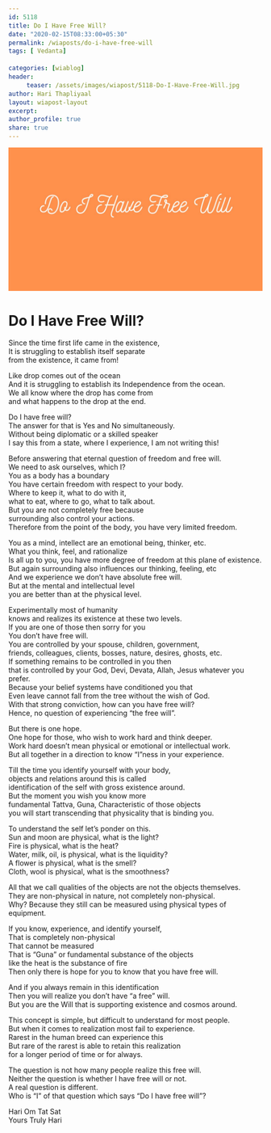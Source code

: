 ```yaml
--- 
id: 5118 
title: Do I Have Free Will?
date: "2020-02-15T08:33:00+05:30"
permalink: /wiaposts/do-i-have-free-will
tags: [ Vedanta]    

categories: [wiablog] 
header:
     teaser: /assets/images/wiapost/5118-Do-I-Have-Free-Will.jpg
author: Hari Thapliyaal 
layout: wiapost-layout
excerpt:  
author_profile: true 
share: true 
---
```


![Do I Have Free Will?](/assets/images/wiapost/5118-Do-I-Have-Free-Will.jpg)     
   
# Do I Have Free Will?   
    
Since the time first life came in the existence,     
It is struggling to establish itself separate     
from the existence, it came from!    
    
Like drop comes out of the ocean     
And it is struggling to establish its Independence from the ocean.     
We all know where the drop has come from     
and what happens to the drop at the end.    
    
Do I have free will?     
The answer for that is Yes and No simultaneously.     
Without being diplomatic or a skilled speaker     
I say this from a state, where I experience, I am not writing this!    
    
Before answering that eternal question of freedom and free will.     
We need to ask ourselves, which I?     
You as a body has a boundary     
You have certain freedom with respect to your body.     
Where to keep it, what to do with it,     
what to eat, where to go, what to talk about.     
But you are not completely free because     
surrounding also control your actions.     
Therefore from the point of the body, you have very limited freedom.    
    
You as a mind, intellect are an emotional being, thinker, etc.     
What you think, feel, and rationalize     
Is all up to you, you have more degree of freedom at this plane of existence.     
But again surrounding also influences our thinking, feeling, etc     
And we experience we don’t have absolute free will.     
But at the mental and intellectual level     
you are better than at the physical level.    
    
Experimentally most of humanity     
knows and realizes its existence at these two levels.     
If you are one of those then sorry for you     
You don’t have free will.     
You are controlled by your spouse, children, government,     
friends, colleagues, clients, bosses, nature, desires, ghosts, etc.     
If something remains to be controlled in you then     
that is controlled by your God, Devi, Devata, Allah, Jesus whatever you prefer.     
Because your belief systems have conditioned you that     
Even leave cannot fall from the tree without the wish of God.     
With that strong conviction, how can you have free will?     
Hence, no question of experiencing “the free will”.    
    
But there is one hope.     
One hope for those, who wish to work hard and think deeper.     
Work hard doesn’t mean physical or emotional or intellectual work.     
But all together in a direction to know “I”ness in your experience.    
    
Till the time you identify yourself with your body,     
objects and relations around this is called     
identification of the self with gross existence around.     
But the moment you wish you know more     
fundamental Tattva, Guna, Characteristic of those objects     
you will start transcending that physicality that is binding you.    
    
To understand the self let’s ponder on this.     
Sun and moon are physical, what is the light?     
Fire is physical, what is the heat?     
Water, milk, oil, is physical, what is the liquidity?     
A flower is physical, what is the smell?     
Cloth, wool is physical, what is the smoothness?    
    
All that we call qualities of the objects are not the objects themselves.     
They are non-physical in nature, not completely non-physical.     
Why? Because they still can be measured using physical types of equipment.    
    
If you know, experience, and identify yourself,     
That is completely non-physical     
That cannot be measured     
That is “Guna” or fundamental substance of the objects     
like the heat is the substance of fire     
Then only there is hope for you to know that you have free will.    
    
And if you always remain in this identification     
Then you will realize you don’t have “a free” will.     
But you are the Will that is supporting existence and cosmos around.    
    
This concept is simple, but difficult to understand for most people.     
But when it comes to realization most fail to experience.     
Rarest in the human breed can experience this     
But rare of the rarest is able to retain this realization     
for a longer period of time or for always.    
    
The question is not how many people realize this free will.     
Neither the question is whether I have free will or not.     
A real question is different.     
Who is “I” of that question which says “Do I have free will”?    
    
Hari Om Tat Sat     
Yours Truly Hari    
